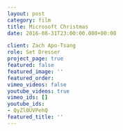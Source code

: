 ```yaml
---
layout: post
category: film
title: Microsoft Christmas
date: 2016-08-31T23:00:00.000+00:00

client: Zach Apo-Tsang
role: Set Dresser
project_page: true
featured: false
featured_image: ''
featured_order: 
vimeo_videos: false
youtube_videos: true
vimeo_ids: []
youtube_ids:
- QyZl0UVPehQ
featured_title: ''
---
```

